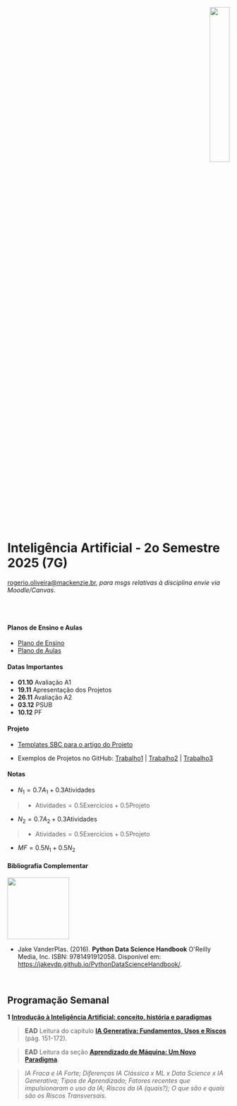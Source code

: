 <p align="right">
  <img src="http://meusite.mackenzie.br/rogerio/mackenzie_logo/UPM.2_horizontal_vermelho.jpg" width="30%" align="center"/>
</p>

# Inteligência Artificial - 2o Semestre 2025 (7G)

rogerio.oliveira@mackenzie.br, *para msgs relativas à disciplina envie via Moodle/Canvas*.  

<br>
<br>

#### Planos de Ensino e Aulas

* [Plano de Ensino](https://github.com/Rogerio-mack/IA_2025S2/blob/main/CC_7G_Plano_de_ensino_Inteligencia_Artificial_2025_2.pdf)
* [Plano de Aulas](https://github.com/Rogerio-mack/IA_2025S2/blob/main/CC_7G_Plano_de_aula_Inteligencia_Artificial_2025_2.pdf)

#### Datas Importantes

* **01.10** Avaliação A1
* **19.11** Apresentação dos Projetos
* **26.11** Avaliação A2
* **03.12** PSUB
* **10.12** PF

#### Projeto
* [Templates SBC para o artigo do Projeto](https://www.sbc.org.br/documentosinstitucionais/#publicacoes) 

* Exemplos de Projetos no GitHub: [Trabalho1](https://github.com/matteovar/Deteccao_de_image) | [Trabalho2](https://github.com/LeticiaMoraesG/Projeto_gatos/tree/main) | [Trabalho3](https://github.com/erikhsu08/projetoIA/tree/main)

#### Notas

* $N_1 = 0.7 A_1 + 0.3 \text{Atividades}$
> * $\text{Atividades} =   0.5 \text{Exercícios} + 0.5 \text{Projeto}$
* $N_2 = 0.7 A_2 + 0.3 \text{Atividades}$
> * $\text{Atividades} =   0.5 \text{Exercícios} + 0.5 \text{Projeto}$
* $MF = 0.5 N_1 + 0.5 N_2$
  
#### Bibliografia Complementar

<img src="https://jakevdp.github.io/PythonDataScienceHandbook/figures/PDSH-cover.png" width="140"/>

* Jake VanderPlas. (2016). **Python Data Science Handbook**  O'Reilly Media, Inc.  ISBN: 9781491912058. Disponível em: https://jakevdp.github.io/PythonDataScienceHandbook/. 

<br>

## Programação Semanal

**1** [**Introdução à Inteligência Artificial: conceito, história e paradigmas**](https://colab.research.google.com/github/Rogerio-mack/Inteligencia_Artificial/blob/main/IA_Introducao.ipynb) 

> **EAD** Leitura do capítulo [**IA Generativa: Fundamentos, Usos e Riscos**](https://github.com/Rogerio-mack/IA_2025S2/blob/main/LIVRO%20CONECTOGRAFIAS%20DO%20CONTEMPORANEO%20PLAM%20MAU%C3%81.pdf) (pág. 151-172).
 
> **EAD** Leitura da seção [**Aprendizado de Máquina: Um Novo Paradigma**](https://colab.research.google.com/github/Rogerio-mack/Machine-Learning-I/blob/main/ML1_introducao.ipynb).

> *IA Fraca e IA Forte; Diferenças IA Clássica x ML x Data Science x IA Generativa; Tipos de Aprendizado; Fatores recentes que impulsionaram o uso da IA; Riscos da IA (quais?); O que são e quais são os Riscos Transversais.* 

